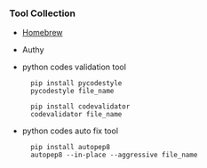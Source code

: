 ### Tool Collection

* [Homebrew](https://brew.sh)
* Authy
* python codes validation tool

        pip install pycodestyle
        pycodestyle file_name
        
        pip install codevalidator
        codevalidator file_name

* python codes auto fix tool

        pip install autopep8
        autopep8 --in-place --aggressive file_name